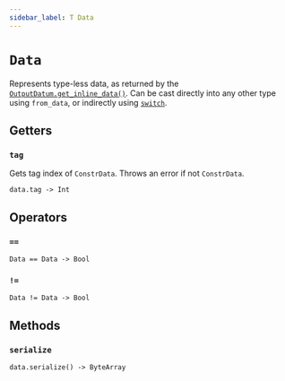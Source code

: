 ```yaml
---
sidebar_label: T Data
---
```

# `Data`

Represents type-less data, as returned by the [`OutputDatum.get_inline_data()`](./outputdatum.md#get_inline_data). Can be cast directly into any other type using `from_data`, or indirectly using [`switch`](../user-defined-types/enums.md#data).

## Getters

### `tag`

Gets tag index of `ConstrData`. Throws an error if not `ConstrData`.

```helios
data.tag -> Int
```

## Operators

### `==`

```helios
Data == Data -> Bool
```

### `!=`

```helios
Data != Data -> Bool
```

## Methods

### `serialize`

```helios
data.serialize() -> ByteArray
```